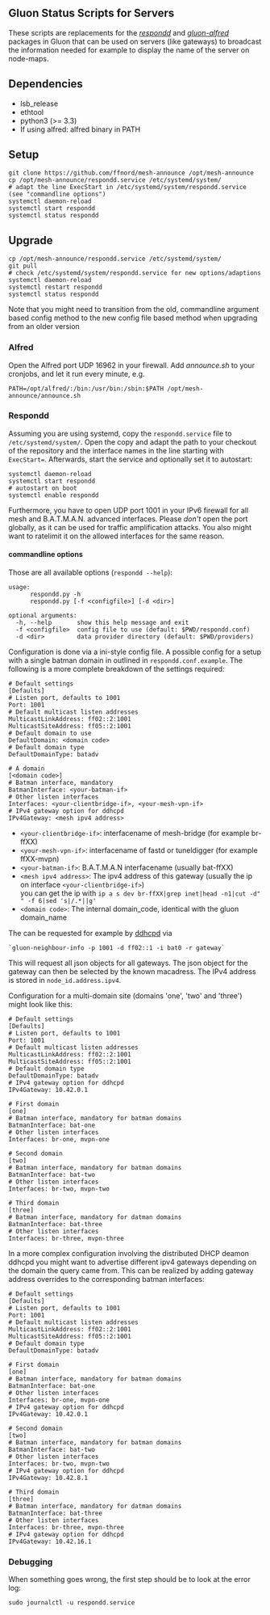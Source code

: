 Gluon Status Scripts for Servers
--------------------------------

These scripts are replacements for the *[respondd]* and *[gluon-alfred]*
packages in Gluon that can be used on servers (like gateways) to broadcast the
information needed for example to display the name of the server on node-maps.

[respondd]: https://github.com/freifunk-gluon/packages/tree/master/net/respondd
[gluon-alfred]: https://github.com/freifunk-gluon/gluon/tree/master/package/gluon-alfred

## Dependencies

 * lsb\_release
 * ethtool
 * python3 (>= 3.3)
 * If using alfred: alfred binary in PATH

## Setup

    git clone https://github.com/ffnord/mesh-announce /opt/mesh-announce
    cp /opt/mesh-announce/respondd.service /etc/systemd/system/
    # adapt the line ExecStart in /etc/systemd/system/respondd.service (see "commandline options")
    systemctl daemon-reload
    systemctl start respondd
    systemctl status respondd

## Upgrade

    cp /opt/mesh-announce/respondd.service /etc/systemd/system/
    git pull
    # check /etc/systemd/system/respondd.service for new options/adaptions
    systemctl daemon-reload
    systemctl restart respondd
    systemctl status respondd

Note that you might need to transition from the old, commandline argument based config method to
the new config file based method when upgrading from an older version

### Alfred

Open the Alfred port UDP 16962 in your firewall. Add _announce.sh_ to your
cronjobs, and let it run every minute, e.g.

    PATH=/opt/alfred/:/bin:/usr/bin:/sbin:$PATH /opt/mesh-announce/announce.sh

### Respondd

Assuming you are using systemd, copy the `respondd.service` file to
`/etc/systemd/system/`. Open the copy and adapt the path to your checkout of
the repository and the interface names in the line starting with `ExecStart=`.
Afterwards, start the service and optionally set it to autostart:

    systemctl daemon-reload
    systemctl start respondd
    # autostart on boot
    systemctl enable respondd

Furthermore, you have to open UDP port 1001 in your IPv6 firewall for all mesh
and B.A.T.M.A.N. advanced interfaces. Please *don't* open the port globally, as
it can be used for traffic amplification attacks. You also might want to
ratelimit it on the allowed interfaces for the same reason.

#### commandline options

Those are all available options (`respondd --help`):

```
usage: 
      respondd.py -h
      respondd.py [-f <configfile>] [-d <dir>]

optional arguments:
  -h, --help       show this help message and exit
  -f <configfile>  config file to use (default: $PWD/respondd.conf)
  -d <dir>         data provider directory (default: $PWD/providers)

```
Configuration is done via a ini-style config file. A possible config for a setup with a single batman domain in outlined in `respondd.conf.example`.
The following is a more complete breakdown of the settings required:
```
# Default settings
[Defaults]
# Listen port, defaults to 1001
Port: 1001
# Default multicast listen addresses
MulticastLinkAddress: ff02::2:1001
MulticastSiteAddress: ff05::2:1001
# Default domain to use
DefaultDomain: <domain code>
# Default domain type
DefaultDomainType: batadv

# A domain
[<domain code>]
# Batman interface, mandatory
BatmanInterface: <your-batman-if>
# Other listen interfaces
Interfaces: <your-clientbridge-if>, <your-mesh-vpn-if>
# IPv4 gateway option for ddhcpd
IPv4Gateway: <mesh ipv4 address>
```

 * `<your-clientbridge-if>`: interfacename of mesh-bridge (for example br-ffXX)
 * `<your-mesh-vpn-if>`: interfacename of fastd or tuneldigger (for example ffXX-mvpn)
 * `<your-batman-if>`: B.A.T.M.A.N interfacename (usually bat-ffXX)
 * `<mesh ipv4 address>`: The ipv4 address of this gateway (usually the ip on interface `<your-clientbridge-if>`)  
    you can get the ip with `ip a s dev br-ffXX|grep inet|head -n1|cut -d" " -f 6|sed 's|/.*||g'`
 * `<domain code>`: The internal domain_code, identical with the gluon domain_name

The <mesh ipv4 address> can be requested for example by
[ddhcpd](https://github.com/TobleMiner/gluon-sargon/blob/feature-respondd-gateway-update/ddhcpd/files/usr/sbin/ddhcpd-gateway-update#L3)
via

    `gluon-neighbour-info -p 1001 -d ff02::1 -i bat0 -r gateway`
    
This will request all json objects for all gateways. The json object for the
gateway can then be selected by the known macadress. The IPv4 address is stored in
`node_id.address.ipv4`.

Configuration for a multi-domain site (domains 'one', 'two' and 'three') might look like this:

```
# Default settings
[Defaults]
# Listen port, defaults to 1001
Port: 1001
# Default multicast listen addresses
MulticastLinkAddress: ff02::2:1001
MulticastSiteAddress: ff05::2:1001
# Default domain type
DefaultDomainType: batadv
# IPv4 gateway option for ddhcpd
IPv4Gateway: 10.42.0.1

# First domain
[one]
# Batman interface, mandatory for batman domains
BatmanInterface: bat-one
# Other listen interfaces
Interfaces: br-one, mvpn-one

# Second domain
[two]
# Batman interface, mandatory for batman domains
BatmanInterface: bat-two
# Other listen interfaces
Interfaces: br-two, mvpn-two

# Third domain
[three]
# Batman interface, mandatory for datman domains
BatmanInterface: bat-three
# Other listen interfaces
Interfaces: br-three, mvpn-three
```

In a more complex configuration involving the distributed DHCP deamon ddhcpd you might want to advertise different ipv4 gateways depending on the domain the query came from.
This can be realized by adding gateway address overrides to the corresponding batman interfaces:

```
# Default settings
[Defaults]
# Listen port, defaults to 1001
Port: 1001
# Default multicast listen addresses
MulticastLinkAddress: ff02::2:1001
MulticastSiteAddress: ff05::2:1001
# Default domain type
DefaultDomainType: batadv

# First domain
[one]
# Batman interface, mandatory for batman domains
BatmanInterface: bat-one
# Other listen interfaces
Interfaces: br-one, mvpn-one
# IPv4 gateway option for ddhcpd
IPv4Gateway: 10.42.0.1

# Second domain
[two]
# Batman interface, mandatory for batman domains
BatmanInterface: bat-two
# Other listen interfaces
Interfaces: br-two, mvpn-two
# IPv4 gateway option for ddhcpd
IPv4Gateway: 10.42.8.1

# Third domain
[three]
# Batman interface, mandatory for datman domains
BatmanInterface: bat-three
# Other listen interfaces
Interfaces: br-three, mvpn-three
# IPv4 gateway option for ddhcpd
IPv4Gateway: 10.42.16.1
```

### Debugging

When something goes wrong, the first step should be to look at the error log:

    sudo journalctl -u respondd.service
